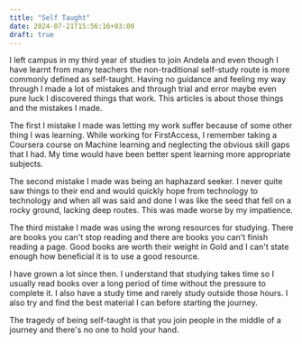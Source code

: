 ```yaml
---
title: "Self Taught"
date: 2024-07-21T15:56:16+03:00
draft: true
---
```


I left campus in my third year of studies to join Andela and even though I have learnt from many teachers the non-traditional self-study route is more commonly defined as self-taught. Having no guidance and feeling my way through I made a lot of mistakes and through trial and error maybe even pure luck I discovered things that work. This articles is about those things and the mistakes I made. 

The first I mistake I made was letting my work suffer because of some other thing I was learning. While working for FirstAccess, I remember taking a Coursera course on Machine learning and neglecting the obvious skill gaps that I had. My time would have been better spent learning more appropriate subjects.

The second mistake I made was being an haphazard seeker. I never quite saw things to their end and would quickly hope from technology to technology and when all was said and done I was like the seed that fell on a rocky ground, lacking deep routes. This was made worse by my impatience.

The third mistake I made was using the wrong resources for studying. There are books you can't stop reading and there are books you can't finish reading a page. Good books are worth their weight in Gold and I can't state enough how beneficial it is to use a good resource.


I have grown a lot since then. I understand that studying takes time so I usually read books over a long period of time without the pressure to complete it. I also have a study time and rarely study outside those hours. I also try and find the best material I can before starting the journey.

The tragedy of being self-taught is that you join people in the middle of a journey and there's no one to hold your hand. 

